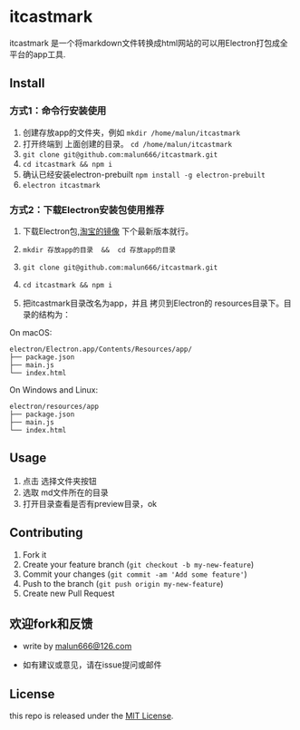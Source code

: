 itcastmark
==========

itcastmark 是一个将markdown文件转换成html网站的可以用Electron打包成全平台的app工具.

## Install

### 方式1：命令行安装使用
1. 创建存放app的文件夹，例如  `mkdir /home/malun/itcastmark`
2. 打开终端到 上面创建的目录。 `cd /home/malun/itcastmark`
3. `git clone git@github.com:malun666/itcastmark.git`
4. `cd itcastmark && npm i`
5. 确认已经安装electron-prebuilt `npm install -g electron-prebuilt`
6. `electron itcastmark`

### 方式2：下载Electron安装包使用**推荐**
1. 下载Electron包,[淘宝的镜像](https://npm.taobao.org/mirrors/electron)   下个最新版本就行。

2. `mkdir 存放app的目录  &&  cd 存放app的目录`

3. `git clone git@github.com:malun666/itcastmark.git`

4. `cd itcastmark && npm i`

5. 把itcastmark目录改名为app，并且 拷贝到Electron的 resources目录下。目录的结构为：    

On macOS:

```plaintext
electron/Electron.app/Contents/Resources/app/
├── package.json
├── main.js
└── index.html
```
On Windows and Linux:

```plaintext
electron/resources/app
├── package.json
├── main.js
└── index.html
```
## Usage
1. 点击 选择文件夹按钮
2. 选取 md文件所在的目录
3. 打开目录查看是否有preview目录，ok

## Contributing

1. Fork it
2. Create your feature branch (`git checkout -b my-new-feature`)
3. Commit your changes (`git commit -am 'Add some feature'`)
4. Push to the branch (`git push origin my-new-feature`)
5. Create new Pull Request



## 欢迎fork和反馈

- write by  malun666@126.com

- 如有建议或意见，请在issue提问或邮件

## License

this repo is released under the [MIT
License](./license).
